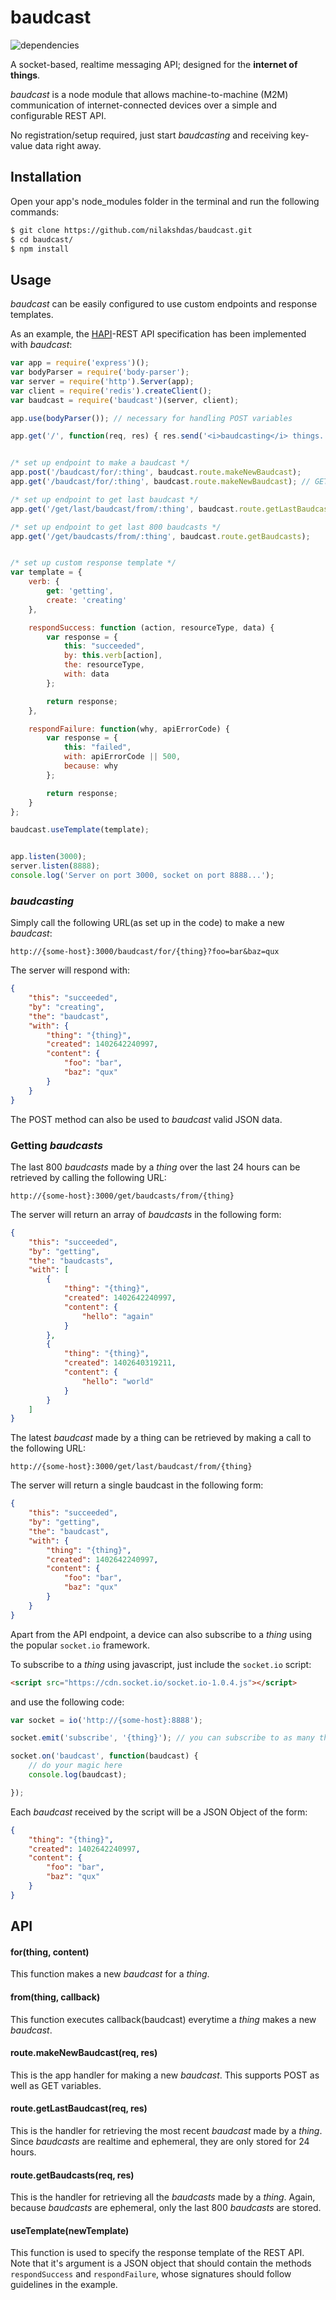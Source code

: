 # baudcast

![dependencies](https://david-dm.org/nilakshdas/baudcast.png)

A socket-based, realtime messaging API; designed for the **internet of things**.

*baudcast* is a node module that allows machine-to-machine (M2M) communication of internet-connected devices over a simple and configurable REST API.

No registration/setup required, just start *baudcasting* and receiving key-value data right away.

## Installation

Open your app's node_modules folder in the terminal and run the following commands:

```sh
$ git clone https://github.com/nilakshdas/baudcast.git
$ cd baudcast/
$ npm install
```

## Usage

*baudcast* can be easily configured to use custom endpoints and response templates.

As an example, the [HAPI](https://github.com/jheising/HAPI)-REST API specification has been implemented with *baudcast*:

```javascript
var app = require('express')();
var bodyParser = require('body-parser');
var server = require('http').Server(app);
var client = require('redis').createClient();
var baudcast = require('baudcast')(server, client);

app.use(bodyParser()); // necessary for handling POST variables

app.get('/', function(req, res) { res.send('<i>baudcasting</i> things...'); });


/* set up endpoint to make a baudcast */
app.post('/baudcast/for/:thing', baudcast.route.makeNewBaudcast);
app.get('/baudcast/for/:thing', baudcast.route.makeNewBaudcast); // GET works too

/* set up endpoint to get last baudcast */
app.get('/get/last/baudcast/from/:thing', baudcast.route.getLastBaudcast);

/* set up endpoint to get last 800 baudcasts */
app.get('/get/baudcasts/from/:thing', baudcast.route.getBaudcasts);


/* set up custom response template */
var template = {
	verb: {
		get: 'getting',
		create: 'creating'
	},

	respondSuccess: function (action, resourceType, data) {
		var response = {
			this: "succeeded",
			by: this.verb[action],
			the: resourceType,
			with: data
		};

		return response;
	},

	respondFailure: function(why, apiErrorCode) {
		var response = {
			this: "failed",
			with: apiErrorCode || 500,
			because: why
		};

		return response;
	}
};

baudcast.useTemplate(template);


app.listen(3000);
server.listen(8888);
console.log('Server on port 3000, socket on port 8888...');
```

### *baudcasting*

Simply call the following URL(as set up in the code) to make a new *baudcast*:

```
http://{some-host}:3000/baudcast/for/{thing}?foo=bar&baz=qux
```

The server will respond with:

```json
{
	"this": "succeeded",
	"by": "creating",
	"the": "baudcast",
	"with": {
		"thing": "{thing}",
		"created": 1402642240997,
		"content": {
			"foo": "bar",
			"baz": "qux"
		}
	}
}
```

The POST method can also be used to *baudcast* valid JSON data.

### Getting *baudcasts*

The last 800 *baudcasts* made by a *thing* over the last 24 hours can be retrieved by calling the following URL:

```
http://{some-host}:3000/get/baudcasts/from/{thing}
```

The server will return an array of *baudcasts* in the following form:

```json
{
	"this": "succeeded",
	"by": "getting",
	"the": "baudcasts",
	"with": [
		{
			"thing": "{thing}",
			"created": 1402642240997,
			"content": {
				"hello": "again"
			}
		},
		{
			"thing": "{thing}",
			"created": 1402640319211,
			"content": {
				"hello": "world"
			}
		}
	]
}
```

The latest *baudcast* made by a thing can be retrieved by making a call to the following URL:

```
http://{some-host}:3000/get/last/baudcast/from/{thing}
```

The server will return a single baudcast in the following form:

```json
{
	"this": "succeeded",
	"by": "getting",
	"the": "baudcast",
	"with": {
		"thing": "{thing}",
		"created": 1402642240997,
		"content": {
			"foo": "bar",
			"baz": "qux"
		}
	}
}
```

Apart from the API endpoint, a device can also subscribe to a *thing* using the popular `socket.io` framework.

To subscribe to a *thing* using javascript, just include the `socket.io` script:

```html
<script src="https://cdn.socket.io/socket.io-1.0.4.js"></script>
```

and use the following code:

```javascript
var socket = io('http://{some-host}:8888');

socket.emit('subscribe', '{thing}'); // you can subscribe to as many things you like

socket.on('baudcast', function(baudcast) {
	// do your magic here
	console.log(baudcast);

});
```

Each *baudcast* received by the script will be a JSON Object of the form:

```json
{
	"thing": "{thing}",
	"created": 1402642240997,
	"content": {
		"foo": "bar",
		"baz": "qux"
	}
}
```

## API

#### for(thing, content)

This function makes a new *baudcast* for a *thing*.

#### from(thing, callback)

This function executes callback(baudcast) everytime a *thing* makes a new *baudcast*.

#### route.makeNewBaudcast(req, res)

This is the app handler for making a new *baudcast*. This supports POST as well as GET variables.

#### route.getLastBaudcast(req, res)

This is the handler for retrieving the most recent *baudcast* made by a *thing*.
Since *baudcasts* are realtime and ephemeral, they are only stored for 24 hours.

#### route.getBaudcasts(req, res)

This is the handler for retrieving all the *baudcasts* made by a *thing*.
Again, because *baudcasts* are ephemeral, only the last 800 *baudcasts* are stored.

#### useTemplate(newTemplate)

This function is used to specify the response template of the REST API. Note that it's argument is a JSON object that should contain the methods `respondSuccess` and `respondFailure`, whose signatures should follow guidelines in the example.